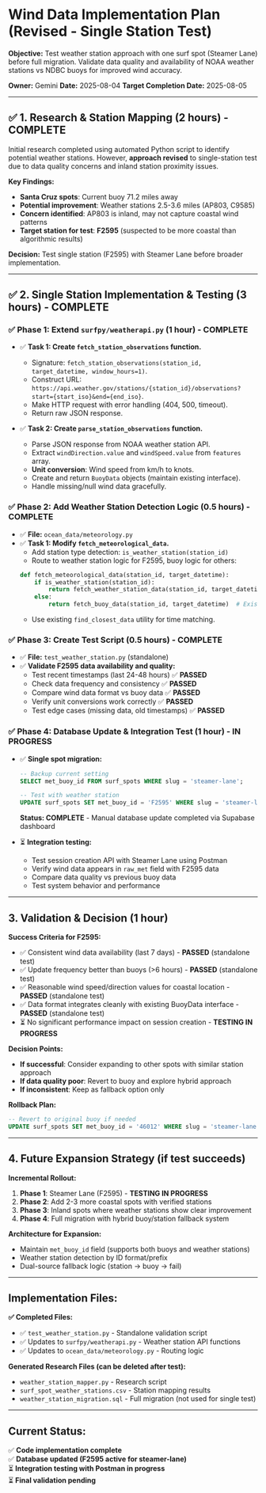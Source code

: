 # Wind Data Implementation Plan (Revised - Single Station Test)

**Objective:** Test weather station approach with one surf spot (Steamer Lane) before full migration. Validate data quality and availability of NOAA weather stations vs NDBC buoys for improved wind accuracy.

**Owner:** Gemini
**Date:** 2025-08-04
**Target Completion Date:** 2025-08-05

---

## ✅ 1. Research & Station Mapping (2 hours) - COMPLETE

Initial research completed using automated Python script to identify potential weather stations. However, **approach revised** to single-station test due to data quality concerns and inland station proximity issues.

**Key Findings:**
- **Santa Cruz spots**: Current buoy 71.2 miles away
- **Potential improvement**: Weather stations 2.5-3.6 miles (AP803, C9585)
- **Concern identified**: AP803 is inland, may not capture coastal wind patterns
- **Target station for test**: **F2595** (suspected to be more coastal than algorithmic results)

**Decision:** Test single station (F2595) with Steamer Lane before broader implementation.

---

## ✅ 2. Single Station Implementation & Testing (3 hours) - COMPLETE

### **✅ Phase 1: Extend `surfpy/weatherapi.py` (1 hour) - COMPLETE**
-   ✅ **Task 1: Create `fetch_station_observations` function.**
    -   Signature: `fetch_station_observations(station_id, target_datetime, window_hours=1)`.
    -   Construct URL: `https://api.weather.gov/stations/{station_id}/observations?start={start_iso}&end={end_iso}`.
    -   Make HTTP request with error handling (404, 500, timeout).
    -   Return raw JSON response.

-   ✅ **Task 2: Create `parse_station_observations` function.**
    -   Parse JSON response from NOAA weather station API.
    -   Extract `windDirection.value` and `windSpeed.value` from `features` array.
    -   **Unit conversion**: Wind speed from km/h to knots.
    -   Create and return `BuoyData` objects (maintain existing interface).
    -   Handle missing/null wind data gracefully.

### **✅ Phase 2: Add Weather Station Detection Logic (0.5 hours) - COMPLETE**
-   ✅ **File:** `ocean_data/meteorology.py`
-   ✅ **Task 1: Modify `fetch_meteorological_data`.**
    -   Add station type detection: `is_weather_station(station_id)` 
    -   Route to weather station logic for F2595, buoy logic for others:
    ```python
    def fetch_meteorological_data(station_id, target_datetime):
        if is_weather_station(station_id):
            return fetch_weather_station_data(station_id, target_datetime)
        else:
            return fetch_buoy_data(station_id, target_datetime)  # Existing
    ```
    -   Use existing `find_closest_data` utility for time matching.

### **✅ Phase 3: Create Test Script (0.5 hours) - COMPLETE**
-   ✅ **File:** `test_weather_station.py` (standalone)
-   ✅ **Validate F2595 data availability and quality:**
    -   Test recent timestamps (last 24-48 hours) ✅ **PASSED**
    -   Check data frequency and consistency ✅ **PASSED**
    -   Compare wind data format vs buoy data ✅ **PASSED**
    -   Verify unit conversions work correctly ✅ **PASSED**
    -   Test edge cases (missing data, old timestamps) ✅ **PASSED**

### **✅ Phase 4: Database Update & Integration Test (1 hour) - IN PROGRESS**
-   ✅ **Single spot migration:**
    ```sql
    -- Backup current setting
    SELECT met_buoy_id FROM surf_spots WHERE slug = 'steamer-lane';
    
    -- Test with weather station
    UPDATE surf_spots SET met_buoy_id = 'F2595' WHERE slug = 'steamer-lane';
    ```
    **Status: COMPLETE** - Manual database update completed via Supabase dashboard

-   ⏳ **Integration testing:**
    -   Test session creation API with Steamer Lane using Postman
    -   Verify wind data appears in `raw_met` field with F2595 data
    -   Compare data quality vs previous buoy data
    -   Test system behavior and performance

---

## 3. Validation & Decision (1 hour)

**Success Criteria for F2595:**
- ✅ Consistent wind data availability (last 7 days) - **PASSED** (standalone test)
- ✅ Update frequency better than buoys (>6 hours) - **PASSED** (standalone test)
- ✅ Reasonable wind speed/direction values for coastal location - **PASSED** (standalone test)
- ✅ Data format integrates cleanly with existing BuoyData interface - **PASSED** (standalone test)
- ⏳ No significant performance impact on session creation - **TESTING IN PROGRESS**

**Decision Points:**
- **If successful**: Consider expanding to other spots with similar station approach
- **If data quality poor**: Revert to buoy and explore hybrid approach
- **If inconsistent**: Keep as fallback option only

**Rollback Plan:**
```sql
-- Revert to original buoy if needed
UPDATE surf_spots SET met_buoy_id = '46012' WHERE slug = 'steamer-lane';
```

---

## 4. Future Expansion Strategy (if test succeeds)

**Incremental Rollout:**
1. **Phase 1**: Steamer Lane (F2595) - **TESTING IN PROGRESS**
2. **Phase 2**: Add 2-3 more coastal spots with verified stations
3. **Phase 3**: Inland spots where weather stations show clear improvement
4. **Phase 4**: Full migration with hybrid buoy/station fallback system

**Architecture for Expansion:**
- Maintain `met_buoy_id` field (supports both buoys and weather stations)
- Weather station detection by ID format/prefix
- Dual-source fallback logic (station → buoy → fail)

---

## Implementation Files:

**✅ Completed Files:**
- ✅ `test_weather_station.py` - Standalone validation script
- ✅ Updates to `surfpy/weatherapi.py` - Weather station API functions
- ✅ Updates to `ocean_data/meteorology.py` - Routing logic

**Generated Research Files (can be deleted after test):**
- `weather_station_mapper.py` - Research script
- `surf_spot_weather_stations.csv` - Station mapping results  
- `weather_station_migration.sql` - Full migration (not used for single test)

---

## Current Status:
✅ **Code implementation complete**  
✅ **Database updated (F2595 active for steamer-lane)**  
⏳ **Integration testing with Postman in progress**  
⏳ **Final validation pending**
